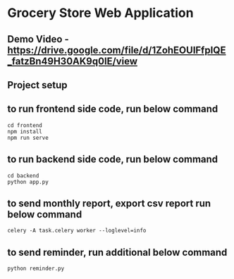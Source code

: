 # Grocery Store Web Application

## Demo Video - https://drive.google.com/file/d/1ZohEOUIFfpIQE_fatzBn49H30AK9q0IE/view

## Project setup
## to run frontend side code, run below command
```
cd frontend
npm install
npm run serve
```
## to run backend side code, run below command
```
cd backend
python app.py

```
## to send monthly report, export csv report run below command
```
celery -A task.celery worker --loglevel=info
```

## to send reminder, run additional below command
```
python reminder.py

```
